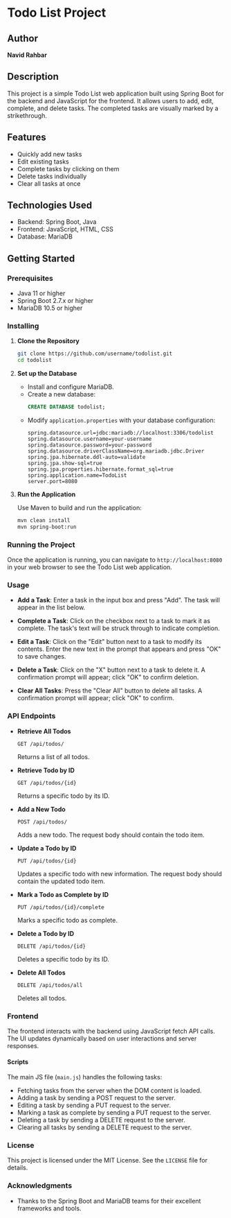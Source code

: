 # Todo List Project

## Author

**Navid Rahbar**  

## Description

This project is a simple Todo List web application built using Spring Boot for the backend and JavaScript for the frontend. It allows users to add, edit, complete, and delete tasks. The completed tasks are visually marked by a strikethrough.

## Features

- Quickly add new tasks
- Edit existing tasks
- Complete tasks by clicking on them
- Delete tasks individually
- Clear all tasks at once

## Technologies Used

- Backend: Spring Boot, Java
- Frontend: JavaScript, HTML, CSS
- Database: MariaDB

## Getting Started

### Prerequisites

- Java 11 or higher
- Spring Boot 2.7.x or higher
- MariaDB 10.5 or higher

### Installing

1. **Clone the Repository**
    ```bash
    git clone https://github.com/username/todolist.git
    cd todolist
    ```

2. **Set up the Database**

    - Install and configure MariaDB.
    - Create a new database:
      ```sql
      CREATE DATABASE todolist;
      ```
    - Modify `application.properties` with your database configuration:
      ```
      spring.datasource.url=jdbc:mariadb://localhost:3306/todolist
      spring.datasource.username=your-username
      spring.datasource.password=your-password
      spring.datasource.driverClassName=org.mariadb.jdbc.Driver
      spring.jpa.hibernate.ddl-auto=validate
      spring.jpa.show-sql=true
      spring.jpa.properties.hibernate.format_sql=true
      spring.application.name=TodoList
      server.port=8080
      ```

3. **Run the Application**

    Use Maven to build and run the application:
    ```bash
    mvn clean install
    mvn spring-boot:run
    ```

### Running the Project

Once the application is running, you can navigate to `http://localhost:8080` in your web browser to see the Todo List web application.


### Usage

- **Add a Task**: Enter a task in the input box and press "Add". The task will appear in the list below.
  
- **Complete a Task**: Click on the checkbox next to a task to mark it as complete. The task's text will be struck through to indicate completion.
  
- **Edit a Task**: Click on the "Edit" button next to a task to modify its contents. Enter the new text in the prompt that appears and press "OK" to save changes.
  
- **Delete a Task**: Click on the "X" button next to a task to delete it. A confirmation prompt will appear; click "OK" to confirm deletion.
  
- **Clear All Tasks**: Press the "Clear All" button to delete all tasks. A confirmation prompt will appear; click "OK" to confirm.

### API Endpoints

- **Retrieve All Todos**
  ```
  GET /api/todos/
  ```
  Returns a list of all todos.

- **Retrieve Todo by ID**
  ```
  GET /api/todos/{id}
  ```
  Returns a specific todo by its ID.

- **Add a New Todo**
  ```
  POST /api/todos/
  ```
  Adds a new todo. The request body should contain the todo item.

- **Update a Todo by ID**
  ```
  PUT /api/todos/{id}
  ```
  Updates a specific todo with new information. The request body should contain the updated todo item.

- **Mark a Todo as Complete by ID**
  ```
  PUT /api/todos/{id}/complete
  ```
  Marks a specific todo as complete.

- **Delete a Todo by ID**
  ```
  DELETE /api/todos/{id}
  ```
  Deletes a specific todo by its ID.

- **Delete All Todos**
  ```
  DELETE /api/todos/all
  ```
  Deletes all todos.

### Frontend

The frontend interacts with the backend using JavaScript fetch API calls. The UI updates dynamically based on user interactions and server responses.

#### Scripts

The main JS file (`main.js`) handles the following tasks:

- Fetching tasks from the server when the DOM content is loaded.
- Adding a task by sending a POST request to the server.
- Editing a task by sending a PUT request to the server.
- Marking a task as complete by sending a PUT request to the server.
- Deleting a task by sending a DELETE request to the server.
- Clearing all tasks by sending a DELETE request to the server.

### License

This project is licensed under the MIT License. See the `LICENSE` file for details.

### Acknowledgments

- Thanks to the Spring Boot and MariaDB teams for their excellent frameworks and tools.
